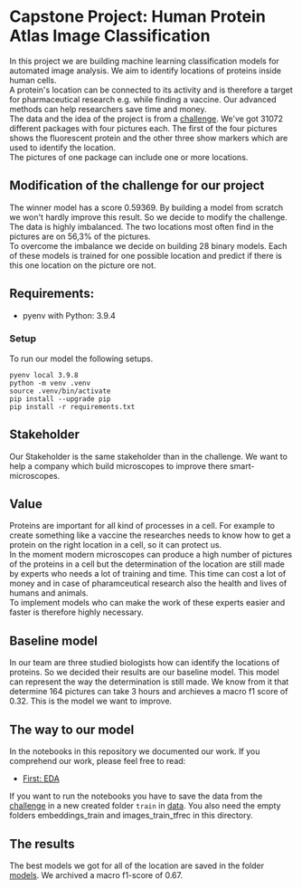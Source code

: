 # Capstone Project: Human Protein Atlas Image Classification

In this project we are building machine learning classification models for automated image analysis. We aim to identify locations of proteins inside human cells.  <br>
A protein's location can be connected to its activity and is therefore a target for pharmaceutical research e.g. while finding a vaccine. Our advanced methods can help researchers save time and money.<br>
The data and the idea of the project is from a [challenge](https://www.kaggle.com/competitions/human-protein-atlas-image-classification/overview). We've got 31072 different packages with four pictures each. The first of the four pictures shows the fluorescent protein and the other three show markers which are used to identify the location.<br>
The pictures of one package can include one or more locations. 

## Modification of the challenge for our project
The winner model has a score 0.59369. By building a model from scratch we won't hardly improve this result. So we decide to modify the challenge. <br>
The data is highly imbalanced. The two locations most often find in the pictures are on 56,3% of the pictures. <br>
To overcome the imbalance we decide on building 28 binary models. Each of these models is trained for one possible location and predict if there is this one location on the picture ore not.

## Requirements:

- pyenv with Python: 3.9.4

### Setup
To run our model the following setups. 
```
pyenv local 3.9.8
python -m venv .venv
source .venv/bin/activate
pip install --upgrade pip
pip install -r requirements.txt
```

## Stakeholder
Our Stakeholder is the same stakeholder than in the challenge. We want to help a company which build microscopes to improve there smart-microscopes. 
## Value 
Proteins are important for all kind of processes in a cell. For example to create something like a vaccine the researches needs to know how to get a protein on the right location in a cell, so it can protect us. <br>
In the moment modern microscopes can produce a high number of pictures of the proteins in a cell but the determination of the location are still made by experts who needs a lot of training and time. This time can cost a lot of money and in case of pharamceutical research also the health and lives of humans and animals. <br>
To implement models who can make the work of these experts easier and faster is therefore highly necessary. 
## Baseline model
In our team are three studied biologists how can identify the locations of proteins. So we decided their results are our baseline model. This model can represent the way the determination is still made. We know from it that determine 164 pictures can take 3 hours and archieves a macro f1 score of 0.32. This is the model we want to improve. 
## The way to our model
In the notebooks in this repository we documented our work. If you comprehend our work, please feel free to read:
 - [First: EDA](https://github.com/reneebrecht/human-protein-atlas-image-classification/blob/main/notebooks/EDA.ipynb)

If you want to run the notebooks you have to save the data from the [challenge](https://www.kaggle.com/competitions/human-protein-atlas-image-classification/overview) in a new created folder `train` in [data](https://github.com/reneebrecht/human-protein-atlas-image-classification/tree/main/data). You also need the empty folders embeddings_train and images_train_tfrec in this directory. 
## The results
The best models we got for all of the location are saved in the folder [models](https://github.com/reneebrecht/human-protein-atlas-image-classification/tree/main/models).
We archived a macro f1-score of 0.67.
